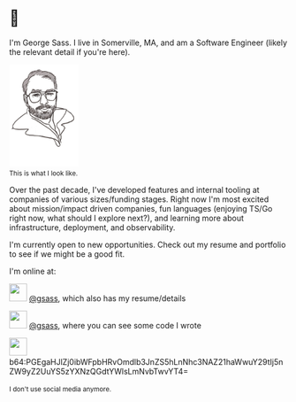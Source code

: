 # 👋

I'm George Sass. I live in Somerville, MA, and am a Software Engineer (likely the relevant detail if you're here).

<img src="../img/selfie_sketch.jpeg" width="25%"/><br />
<small>This is what I look like.</small>

Over the past decade, I've developed features and internal tooling at companies of various sizes/funding stages. Right now I'm most excited about mission/impact driven companies, fun languages (enjoying TS/Go right now, what should I explore next?), and learning more about infrastructure, deployment, and observability.

I'm currently open to new opportunities. Check out my resume and portfolio to see if we might be a good fit.

I'm online at:

<img src="https://s2.svgbox.net/social.svg?ic=linkedin&color=000000" width="32" height="32"> [@gsass](https://www.linkedin.com/in/gsass/), which also has my resume/details

<img src="https://s2.svgbox.net/social.svg?ic=github&color=000000" width="32" height="32"> [@gsass](https://github.com/gsass), where you can see some code I wrote

<img src="https://s2.svgbox.net/social.svg?ic=gmail" width="32" height="32"> b64:PGEgaHJlZj0ibWFpbHRvOmdlb3JnZS5hLnNhc3NAZ21haWwuY29tIj5nZW9yZ2UuYS5zYXNzQGdtYWlsLmNvbTwvYT4=

<small>I don't use social media anymore.</small>
